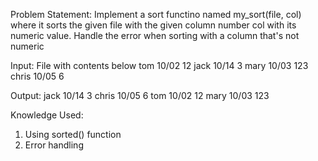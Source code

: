 Problem Statement: Implement a sort functino named my_sort(file, col) where it sorts the given file with the given column number col with its numeric value. Handle the error when sorting with a column that's not numeric

Input: File with contents below
tom 10/02 12
jack 10/14 3
mary 10/03 123
chris 10/05 6

Output:
jack 10/14 3
chris 10/05 6
tom 10/02 12
mary 10/03 123

Knowledge Used:
1) Using sorted() function
2) Error handling